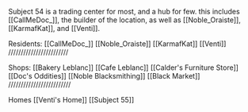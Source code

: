 Subject 54 is a trading center for most, and a hub for few. this includes [[CallMeDoc_]], the builder of the location, as well as [[Noble_Oraiste]], [[KarmafKat]], and [[Venti]].


Residents:
 [[CallMeDoc_]]
 [[Noble_Oraiste]]
 [[KarmafKat]]
 [[Venti]]
 ////////////////////////

Shops:
 [[Bakery Leblanc]]
 [[Cafe Leblanc]]
 [[Calder's Furniture Store]]
 [[Doc's Oddities]]
 [[Noble Blacksmithing]]
 [[Black Market]]
 /////////////////////////

Homes
 [[Venti's Home]]
 [[Subject 55]]